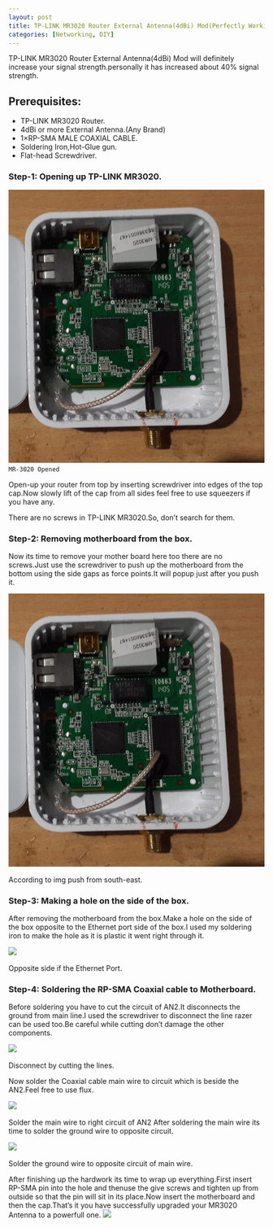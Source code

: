 ```yaml
---
layout: post
title: TP-LINK MR3020 Router External Antenna(4dBi) Mod(Perfectly Working).
categories: [Networking, DIY]
---
```

TP-LINK MR3020 Router External Antenna(4dBi) Mod will definitely increase your signal strength.personally it has increased about 40% signal strength.

## Prerequisites:
- TP-LINK MR3020 Router.
- 4dBi or more External Antenna.(Any Brand)
- 1×RP-SMA MALE COAXIAL CABLE.
- Soldering Iron,Hot-Glue gun.
- Flat-head Screwdriver.
### Step-1: Opening up TP-LINK MR3020.
![](/images/2016-12-15-TP-LINK-MR3020-MOD-1.jpg)
``` MR-3020 Opened ```

Open-up your router from top by inserting screwdriver into edges of the top cap.Now slowly lift of the cap from all sides feel free to use squeezers if you have any.

There are no screws in TP-LINK MR3020.So, don’t search for them.

### Step-2: Removing motherboard from the box.
Now its time to remove your mother board  here too there are no screws.Just use the screwdriver to push up the motherboard from the bottom using the side gaps as force points.It will popup just after you push it.

![](/images/2016-12-15-TP-LINK-MR3020-MOD-1.jpg)

According to img push from south-east.
### Step-3: Making a hole on the side of the box.
After removing the motherboard from the box.Make a hole on the side of the box opposite to the Ethernet port side of the box.I used my soldering iron to make the hole as it is plastic it went right through it.

![](/images/2016-12-15-TP-LINK-MR3020-MOD-2.jpg)


Opposite side if the Ethernet Port.
### Step-4: Soldering the RP-SMA Coaxial cable to Motherboard.
Before soldering you have to cut the circuit of AN2.It disconnects the ground from main line.I used the screwdriver to disconnect the line razer can be used too.Be careful while cutting don’t damage the other components.

![](/images/2016-12-15-TP-LINK-MR3020-MOD-3.png)

Disconnect by cutting the lines.

Now solder the Coaxial cable main wire to circuit which is beside the AN2.Feel free to use flux.

![](/images/2016-12-15-TP-LINK-MR3020-MOD-4.png)

Solder the main wire to right circuit of AN2
After soldering the main wire its time to solder the ground wire to opposite circuit.

![](/images/2016-12-15-TP-LINK-MR3020-MOD-5.png)

Solder the ground wire to opposite circuit of main wire.

After finishing up the hardwork its time to wrap up everything.First insert RP-SMA pin into the hole and thenuse the give screws and tighten up from outside so that the pin will sit in its place.Now insert the motherboard and then the cap.That’s it you have successfully upgraded your MR3020 Antenna to a powerfull one.
![](/images/2016-12-15-TP-LINK-MR3020-MOD-0.png)
